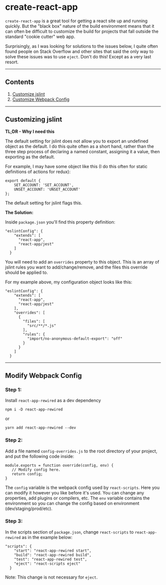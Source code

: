 # create-react-app
`create-react-app` is a great tool for getting a react site up and running quickly. But the "black box" nature of the build environment means that it can often be difficult to customize the build for projects that fall outside the standard "cookie cutter" web app.

Surprisingly, as I was looking for solutions to the issues below, I quite often found people on Stack Overflow and other sites that said the only way to solve these issues was to use `eject`. Don't do this! Except as a very last resort.

---
## Contents
1. [Customize jslint](#jslint)
1. [Customize Webpack Config](#webpack)
---

## Customizing jslint <a name="jslint"></a>
**TL;DR - Why I need this**

The default setting for jslint does not allow you to export an undefined object as the default. I do this quite often as a short hand, rather than the three step process of declaring a named constant, assigning it a value, then exporting as the default. 

For example, I may have some object like this (I do this often for static definitions of actions for redux):
```
export default {
    SET_ACCOUNT: 'SET_ACCOUNT',
    UNSET_ACCOUNT: 'UNSET_ACCOUNT'
};
```
The default setting for jslint flags this.

**The Solution:**

Inside `package.json` you'll find this property definition:
```
"eslintConfig": {
    "extends": [
      "react-app",
      "react-app/jest"
    ]
  }
  ```
You will need to add an `overrides` property to this object. This is an array of jslint rules you want to add/change/remove, and the files this override should be applied to. 

For my example above, my configuration object looks like this:
```
"eslintConfig": {
    "extends": [
      "react-app",
      "react-app/jest"
    ],
    "overrides": [
      {
        "files": [
          "src/**/*.js"
        ],
        "rules": {
          "import/no-anonymous-default-export": "off"
        }
      }
    ]
  }
  ```

  ---

  ## Modify Webpack Config <a name="webpack"></a>

 ### Step 1:
  Install `react-app-rewired` as a dev dependency

  ```npm i -D react-app-rewired```

  or

  ```yarn add react-app-rewired --dev```

 ### Step 2:
 Add a file named `config-overrides.js` to the root directory of your project, and put the following code inside:
 ```
 module.exports = function override(config, env) {
    // Modify config here.
    return config;
}
```
The `config` variable is the webpack config used by `react-scripts`. Here you can modify it however you like before it's used. You can change any properties, add plugins or compilers, etc. The `env` variable contains the environment so you can change the config based on environment (dev/staging/prod/etc).

### Step 3:
In the scripts section of `package.json`, change `react-scripts` to `react-app-rewired` as in the example below:
```
"scripts": {
    "start": "react-app-rewired start",
    "build": "react-app-rewired build",
    "test": "react-app-rewired test",
    "eject": "react-scripts eject"
  }
```
Note: This change is not necessary for `eject`.
